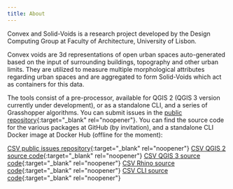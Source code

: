 ```yaml
---
title: About
---
```


Convex and Solid-Voids is a research project developed by the Design Computing Group at Faculty of Architecture, University of Lisbon.

Convex voids are 3d representations of open urban spaces auto-generated based on the input of surrounding buildings, topography and other urban limits. They are utilized to measure multiple morphological attributes regarding urban spaces and are aggregated to form Solid-Voids which act as containers for this data.

The tools consist of a pre-processor, available for QGIS 2 (QGIS 3 version currently under development), or as a standalone CLI, and a series of Grasshopper algorithms.
You can submit issues in the [public repository](https://github.com/dcg-lx/csv_public){:target="_blank" rel="noopener"}. You can find the source code for the various packages at GitHub (by invitation), and a standalone CLI Docker image at Docker Hub (offline for the moment):

[CSV public issues repository](https://github.com/dcg-lx/csv_public){:target="_blank" rel="noopener"}
[CSV QGIS 2 source code](https://github.com/dcg-lx/csv_qgis2){:target="_blank" rel="noopener"}
[CSV QGIS 3 source code](https://github.com/dcg-lx/csv_qgis3){:target="_blank" rel="noopener"}
[CSV Rhino source code](https://github.com/dcg-lx/csv_rhino){:target="_blank" rel="noopener"}
[CSV CLI source code](https://github.com/dcg-lx/csv_docker){:target="_blank" rel="noopener"}

